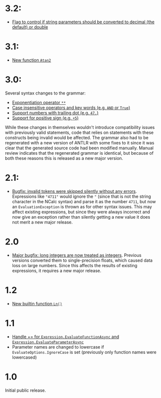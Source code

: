 # 3.2:

* [Flag to control if string parameters should be converted to decimal (the default) or double](https://github.com/ncalc/ncalc-async/pull/16)

# 3.1:

* [New function `Atan2`](https://github.com/ncalc/ncalc-async/pull/15)

# 3.0:

Several syntax changes to the grammar:

* [Exponentiation operator `**`](https://github.com/ncalc/ncalc-async/issues/10)
* [Case insensitive operators and key words (e.g. `AND` or `True`)](https://github.com/ncalc/ncalc/issues/37)
* [Support numbers with trailing dot (e.g. `47.`)](https://github.com/ncalc/ncalc/issues/21)
* [Support for positive sign (e.g. `+5`)](https://github.com/ncalc/ncalc/issues/11)

While these changes in themselves wouldn't introduce compatibility issues with previously valid statements, code that relies on statements with these constructs being invalid would be affected. The grammar also had to be regenerated with a new version of ANTLR with some fixes to it since it was clear that the generated source code had been modified manually. Manual review indicates that the regenerated grammar is identical, but because of both these reasons this is released as a new major version.

# 2.1:

* [Bugfix: invalid tokens were skipped silently without any errors](https://github.com/ncalc/ncalc-async/issues/6). Expressions like `"4711"` would ignore the `"` (since that is not the string character in the NCalc syntax) and parse it as the number `4711`, but now an `EvaluationException` is thrown as for other syntax issues. This may affect existing expressions, but since they were always incorrect and now give an exception rather than silently getting a new value it does not merit a new major release.

# 2.0

* [Major bugfix: long integers are now treated as integers](https://github.com/ncalc/ncalc-async/issues/4). Previous versions converted them to single-precision floats, which caused data loss on large numbers. Since this affects the results of existing expressions, it requires a new major release.

# 1.2

* [New builtin function `Ln()`](https://github.com/ncalc/ncalc-async/pull/2)

# 1.1

* [Handle += for `Expression.EvaluateFunctionAsync` and `Expression.EvaluateParameterAsync`](https://github.com/ncalc/ncalc-async/issues/1)
* Parameter names are changed to lowercase if `EvaluateOptions.IgnoreCase` is set (previously only function names were lowercased)

# 1.0

Initial public release.
